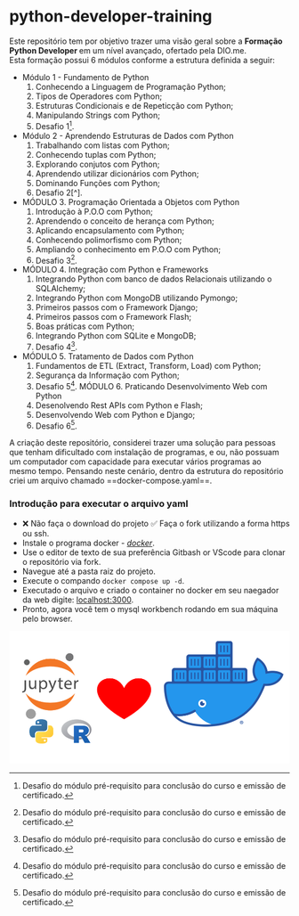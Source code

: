 # python-developer-training

Este repositório tem por objetivo trazer uma visão geral sobre a <b>Formação Python Developer </b> em um nível avançado, ofertado pela DIO.me.<br />
Esta formação possui 6 módulos conforme a estrutura definida a seguir:

- Módulo 1 - Fundamento de Python
    1. Conhecendo a Linguagem de Programação Python;
    2. Tipos de Operadores com Python;
    3. Estruturas Condicionais e de Repeticção com Python;
    4. Manipulando Strings com Python;
    5. Desafio 1[^1].
- Módulo 2 - Aprendendo Estruturas de Dados com Python
    1. Trabalhando com listas com Python;
    2. Conhecendo tuplas com Python;
    3. Explorando conjutos com Python;
    4. Aprendendo utilizar dicionários com Python;
    5. Dominando Funções com Python;
    6. Desafio 2[^].
- MÓDULO 3. Programação Orientada a Objetos com Python
    1. Introdução à P.O.O com Python;
    2. Aprendendo o conceito de herança com Python;
    3. Aplicando encapsulamento com Python;
    4. Conhecendo polimorfismo com Python;
    5. Ampliando o conhecimento em P.O.O com Python;
    6. Desafio 3[^1].
- MÓDULO 4. Integração com Python e Frameworks
    1. Integrando Python com banco de dados Relacionais utilizando o SQLAlchemy;
    2. Integrando Python com MongoDB utilizando Pymongo;
    3. Primeiros passos com o Framework Django;
    4. Primeiros passos com o Framework Flash;
    5. Boas práticas com Python;
    6. Integrando Python com SQLite e MongoDB;
    7. Desafio 4[^1].
- MÓDULO 5. Tratamento de Dados com Python
    1. Fundamentos de ETL (Extract, Transform, Load) com Python;
    2. Segurança da Informação com Python;
    3. Desafio 5[^1].
  MÓDULO 6. Praticando Desenvolvimento Web com Python
    1. Desenolvendo Rest APIs com Python e Flash;
    2. Desenvolvendo Web com Python e Django;
    3. Desafio 6[^1].

[^1]: Desafio do módulo pré-requisito para conclusão do curso e emissão de certificado.

A criação deste repositório, considerei trazer uma solução para pessoas que tenham dificultado com instalação de programas, e ou, não possuam um computador com capacidade para executar vários programas ao mesmo tempo. Pensando neste cenário, dentro da estrutura do repositório criei um arquivo chamado ==docker-compose.yaml==.

### Introdução para executar o arquivo yaml
- ❌ Não faça o download do projeto    ✅ Faça o fork utilizando a forma https ou ssh.
- Instale o programa docker - *[docker](https://www.docker.com)*.
- Use o editor de texto de sua preferência Gitbash or VScode para clonar o repositório via fork.
- Navegue até a pasta raiz do projeto.
- Execute o compando ```docker compose up -d```.
- Executado o arquivo e criado o container no docker em seu naegador da web digite: <localhost:3000>.
- Pronto, agora você tem o mysql workbench rodando em sua máquina pelo browser.

![Formação Python Developer](./images//python_docker.png)